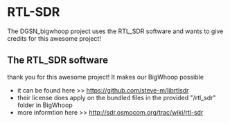 # RTL-SDR
The DGSN_bigwhoop project uses the RTL_SDR software and wants to give credits for this awesome project!

## The RTL_SDR software
thank you for this awesome project! It makes our BigWhoop possible
* it can be found here >> https://github.com/steve-m/librtlsdr
* their license does apply on the bundled files in the provided "/rtl_sdr" folder in BigWhoop
* more informtion here >> http://sdr.osmocom.org/trac/wiki/rtl-sdr